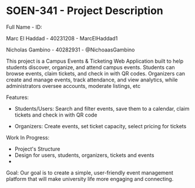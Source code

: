 # SOEN-341 - Project Description
 
Full Name - ID:

Marc El Haddad - 40231208 - MarcElHaddad1

Nicholas Gambino - 40282931 - @NichoaasGambino




This project is a Campus Events & Ticketing Web Application built to help students discover, organize, and attend campus events. Students can browse events, claim tickets, and check in with QR codes. Organizers can create and manage events, track attendance, and view analytics, while administrators oversee accounts, moderate listings, etc

Features:
- Students/Users: Search and filter events, save them to a calendar, claim tickets and check in with QR code

- Organizers: Create events, set ticket capacity, select pricing for tickets

Work In Progress:
- Project's Structure
- Design for users, students, organizers, tickets and events
- 

Goal: 
Our goal is to create a simple, user-friendly event management platform that will make university life more engaging and connecting.
